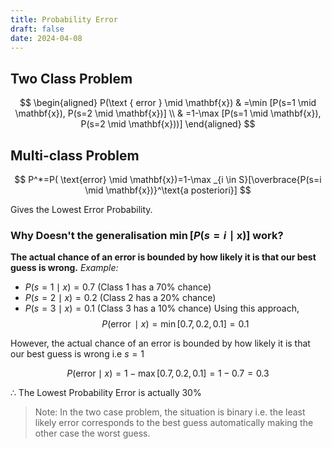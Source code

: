 ```yaml
---
title: Probability Error
draft: false
date: 2024-04-08
---
```


## Two Class Problem 

$$
\begin{aligned}
P(\text { error } \mid \mathbf{x}) & =\min [P(s=1 \mid \mathbf{x}), P(s=2 \mid \mathbf{x})] \\
& =1-\max [P(s=1 \mid \mathbf{x}), P(s=2 \mid \mathbf{x}))]
\end{aligned}
$$

## Multi-class Problem

$$
P^*=P( \text{error} \mid \mathbf{x})=1-\max _{i \in S}[\overbrace{P(s=i \mid \mathbf{x})}^\text{a posteriori}]
$$

Gives the Lowest Error Probability. 

### Why Doesn't the generalisation $\min [P(s=i \mid \mathbf{x})]$ work?

**The actual chance of an error is bounded by how likely it is that our best guess is wrong.** 
*Example:*
- $P(s=1 \mid x)=0.7$ (Class 1 has a $70 \%$ chance)
- $P(s=2 \mid x)=0.2$ (Class 2 has a $20 \%$ chance)
- $P(s=3 \mid x)=0.1$ (Class 3 has a 10\% chance)
Using this approach, 
$$
P(\operatorname{error} \mid x)=\min [0.7,0.2,0.1]=0.1
$$

However, the actual chance of an error is bounded by how likely it is that our best guess is wrong i.e $s=1$

$$
P( \text{error} \mid x)=1-\max [0.7,0.2,0.1]=1-0.7=0.3
$$

$\therefore$ The Lowest Probability Error is actually $30\%$

 > Note: In the two case problem, the situation is binary i.e. the least likely error corresponds to the best guess automatically making the other case the worst guess. 
